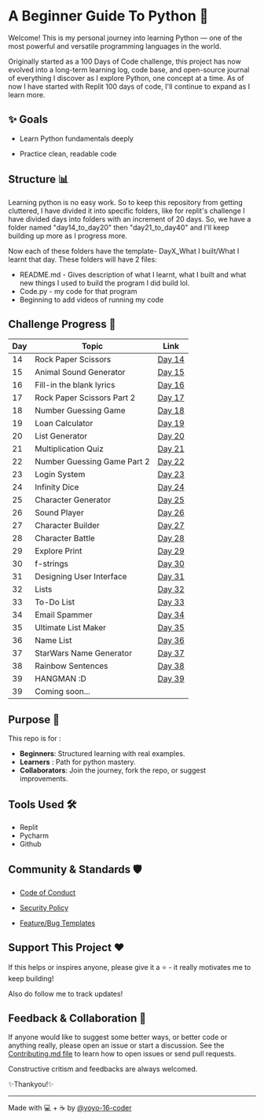 # A Beginner Guide To Python 🚀

Welcome! This is my personal journey into learning Python — one of the most powerful and versatile programming languages in the world.

Originally started as a 100 Days of Code challenge, this project has now evolved into a long-term learning log, code base, and open-source journal of everything I discover as I explore Python, one concept at a time.
As of now I have started with Replit 100 days of code, I'll continue to expand as I learn more.

## ✨ Goals
- Learn Python fundamentals deeply

- Practice clean, readable code

## Structure 📊

Learning python is no easy work. So to keep this repository from getting cluttered, I have divided it into specific folders, like for replit's challenge I have divided days into folders with an increment of 20 days. So, we have a folder named "day14_to_day20" then "day21_to_day40" and I'll keep building up more as I progress more.

Now each of these folders have the template- DayX_What I built/What I learnt that day. 
These folders will have 2 files:
- README.md - Gives description of what I learnt, what I built and what new things I used to build the program I did build lol.
- Code.py - my code for that program
- Beginning to add videos of running my code

## Challenge Progress 📅

| Day | Topic                       | Link                                                                                           |
|-----|-----------------------------|------------------------------------------------------------------------------------------------|
| 14  | Rock Paper Scissors         | [Day 14](.Replit_100_Days_Code_Challenge/day14_to_day20/Day14_Rock_Paper_and_Scissors)         |
| 15  | Animal Sound Generator      | [Day 15](Replit_100_Days_Code_Challenge/day14_to_day20/Day15_Animal_Sound_Generator)           |
| 16  | Fill-in the blank lyrics    | [Day 16](Replit_100_Days_Code_Challenge/day14_to_day20/Day16_Fill-in_the_blank_lyrics)         |
| 17  | Rock Paper Scissors Part 2  | [Day 17](Replit_100_Days_Code_Challenge/day14_to_day20/Day17_Rock_paper_and_scissors_Part_2)   |
| 18  | Number Guessing Game        | [Day 18](Replit_100_Days_Code_Challenge/day14_to_day20/Day18_Number_Guessing_Game)             |
| 19  | Loan Calculator             | [Day 19](Replit_100_Days_Code_Challenge/day14_to_day20/Day19_Loan_Calculator)                  |
| 20  | List Generator              | [Day 20](Replit_100_Days_Code_Challenge/day14_to_day20/Day20_List_Generator)                   |
| 21  | Multiplication Quiz         | [Day 21](Replit_100_Days_Code_Challenge/day21_to_day40/Day21_Multiplication_Quiz)              |
| 22  | Number Guessing Game Part 2 | [Day 22](Replit_100_Days_Code_Challenge/day21_to_day40/Day22_Number_Guessing_Game_Part_2)      |
| 23  | Login System                | [Day 23](Replit_100_Days_Code_Challenge/day21_to_day40/Day23_Login_System)                     |
| 24  | Infinity Dice               | [Day 24](Replit_100_Days_Code_Challenge/day21_to_day40/Day24_Infinity_Dice)                    |
| 25  | Character Generator         | [Day 25](Replit_100_Days_Code_Challenge/day21_to_day40/Day25_Character_Generator)              |
| 26  | Sound Player                | [Day 26](Replit_100_Days_Code_Challenge/day21_to_day40/Day26_Sound_Player)                     |
| 27  | Character Builder           | [Day 27](Replit_100_Days_Code_Challenge/day21_to_day40/Day27_Character_Builder)                |
| 28  | Character Battle            | [Day 28](Replit_100_Days_Code_Challenge/day21_to_day40/Day28_Character_Battle)                 |
| 29  | Explore Print               | [Day 29](Replit_100_Days_Code_Challenge/day21_to_day40/Day29_Explore_print)                    |
| 30  | f-strings                   | [Day 30](Replit_100_Days_Code_Challenge/day21_to_day40/Day30_f-strings)                        |
| 31  | Designing User Interface    | [Day 31](Replit_100_Days_Code_Challenge/day21_to_day40/Day31_Designing_ANSI_colors)            |
| 32  | Lists                       | [Day 32](Replit_100_Days_Code_Challenge/day21_to_day40/Day32_Exploring_Lists)                  |
| 33  | To-Do List                  | [Day 33](Replit_100_Days_Code_Challenge/day21_to_day40/Day33_To-Do_List)                       |
| 34  | Email Spammer               | [Day 34](Replit_100_Days_Code_Challenge/day21_to_day40/Day34_Email_Spam)                       |
| 35  | Ultimate List Maker         | [Day 35](Replit_100_Days_Code_Challenge/day21_to_day40/Day35_ULTIMATE_List_Maker)              |
| 36  | Name List                   | [Day 36](Replit_100_Days_Code_Challenge/day21_to_day40/Day36_Name_List)                        |
| 37  | StarWars Name Generator     | [Day 37](Replit_100_Days_Code_Challenge/day21_to_day40/Day37_StarWars_Name_Generator)          |
| 38  | Rainbow Sentences           | [Day 38](Replit_100_Days_Code_Challenge/day21_to_day40/Day38_Rainbow_Sentence)                 |
| 39  | HANGMAN :D                  | [Day 39](Replit_100_Days_Code_Challenge/day21_to_day40/Day39_HANGMAN)                          |
| 39  | Coming soon...              |                                                                                                |


## Purpose 🧠
This repo is for :
- **Beginners**: Structured learning with real examples.
- **Learners** : Path for python mastery.
- **Collaborators**: Join the journey, fork the repo, or suggest improvements.
  
## Tools Used 🛠️
- Replit
- Pycharm
- Github

## Community & Standards 🛡️

- [Code of Conduct](CODE_OF_CONDUCT.md)

- [Security Policy](.github/SECURITY.md)

- [Feature/Bug Templates](.github/ISSUE_TEMPLATE)


## Support This Project ❤️
  If this helps or inspires anyone, please give it a ⭐ - it really motivates me to keep building!
  
  Also do follow me to track updates!

## Feedback & Collaboration 🤝
If anyone would like to suggest some better ways, or better code or anything really, please open an issue or start a discussion. See the [Contributing.md file](.github/CONTRIBUTING.md) to learn how to open issues or send pull requests.

Constructive critism and feedbacks are always welcomed.

✨Thankyou!✨

___

Made with 💻 + ☕ by [@yoyo-16-coder](https://github.com/yoyo-16-coder)


  
